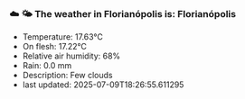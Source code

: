 ### ☁️ 🌤️  The weather in Florianópolis is: Florianópolis

- Temperature: 17.63°C
- On flesh: 17.22°C
- Relative air humidity: 68%
- Rain: 0.0 mm
- Description: Few clouds
- last updated: 2025-07-09T18:26:55.611295
